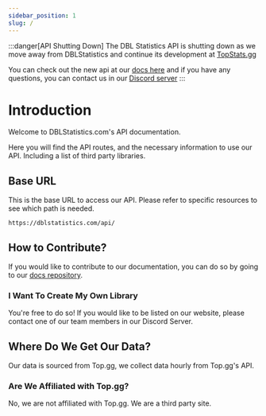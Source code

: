 ```yaml
---
sidebar_position: 1
slug: /
---
```



:::danger[API Shutting Down]
The DBL Statistics API is shutting down as we move away from DBLStatistics and continue its development at [TopStats.gg](https://topstats.gg)

You can check out the new api at our [docs here](https://docs.topstats.gg) and if you have any questions, you can contact us in our [Discord server](https://topstats.gg/discord)
:::

# Introduction
Welcome to DBLStatistics.com's API documentation. 

Here you will find the API routes, and the necessary information to use our API. Including a list of third party libraries.

## Base URL
This is the base URL to access our API. Please refer to specific resources to see which path is needed. 
```
https://dblstatistics.com/api/
```

## How to Contribute?
If you would like to contribute to our documentation, you can do so by going to our [docs repository](https://github.com/dbl-statistics/docs).

### I Want To Create My Own Library
You're free to do so! If you would like to be listed on our website, please contact one of our team members in our Discord Server.

## Where Do We Get Our Data?
Our data is sourced from Top.gg, we collect data hourly from Top.gg's API.

### Are We Affiliated with Top.gg?
No, we are not affiliated with Top.gg. We are a third party site. 
